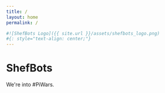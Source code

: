 ```yaml
---
title: /
layout: home
permalink: /

#![ShefBots Logo]({{ site.url }}/assets/shefbots_logo.png)
#{: style="text-align: center;"}
---
```



# ShefBots

We're into #PiWars.
